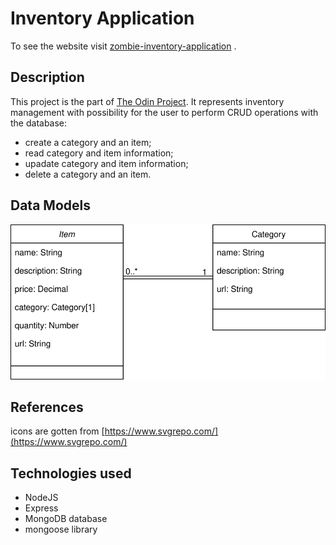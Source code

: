 # Inventory Application
To see the website visit [zombie-inventory-application](https://zombie-inventory-application.onrender.com) .
## Description
This project is the part of [The Odin Project](https://www.theodinproject.com/). It represents inventory management with possibility for the user to perform CRUD operations with the database:
- create a category and an item;
- read category and item information;
- upadate category and item information;
- delete a category and an item.
## Data Models
![data models](./data-models.svg)
## References
icons are gotten from [https://www.svgrepo.com/](https://www.svgrepo.com/)
## Technologies used
- NodeJS
- Express
- MongoDB database
- mongoose library